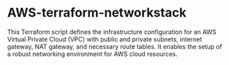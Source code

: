 # AWS-terraform-networkstack
This Terraform script defines the infrastructure configuration for an AWS Virtual Private Cloud (VPC) with public and private subnets, internet gateway, NAT gateway, and necessary route tables. It enables the setup of a robust networking environment for AWS cloud resources.

